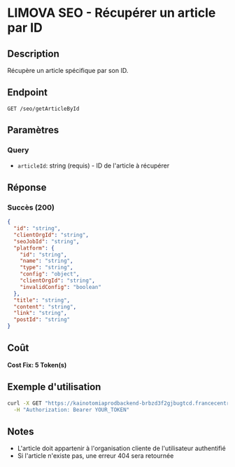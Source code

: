 # LIMOVA SEO - Récupérer un article par ID

## Description
Récupère un article spécifique par son ID.

## Endpoint
```
GET /seo/getArticleById
```

## Paramètres

### Query
- `articleId`: string (requis) - ID de l'article à récupérer

## Réponse

### Succès (200)
```json
{
  "id": "string",
  "clientOrgId": "string",
  "seoJobId": "string",
  "platform": {
    "id": "string",
    "name": "string",
    "type": "string",
    "config": "object",
    "clientOrgId": "string",
    "invalidConfig": "boolean"
  },
  "title": "string",
  "content": "string",
  "link": "string",
  "postId": "string"
}
```

## Coût
**Cost Fix: 5 Token(s)**

## Exemple d'utilisation

```bash
curl -X GET "https://kainotomiaprodbackend-brbzd3f2gjbugtcd.francecentral-01.azurewebsites.net/seo/getArticleById?articleId=article-id-123" \
  -H "Authorization: Bearer YOUR_TOKEN"
```

## Notes
- L'article doit appartenir à l'organisation cliente de l'utilisateur authentifié
- Si l'article n'existe pas, une erreur 404 sera retournée 
